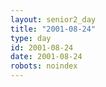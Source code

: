 ```yaml
---
layout: senior2_day
title: "2001-08-24"
type: day
id: 2001-08-24
date: 2001-08-24
robots: noindex
---
```


